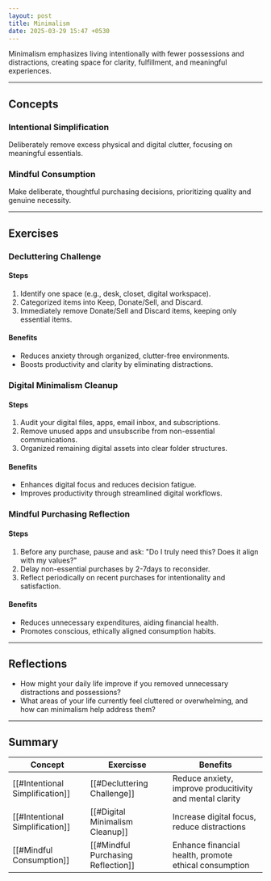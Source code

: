 ```yaml
---
layout: post
title: Minimalism
date: 2025-03-29 15:47 +0530
---
```


Minimalism emphasizes living intentionally with fewer possessions and distractions, creating space for clarity, fulfillment, and meaningful experiences.

---

## Concepts

### Intentional Simplification

Deliberately remove excess physical and digital clutter, focusing on meaningful essentials.

### Mindful Consumption

Make deliberate, thoughtful purchasing decisions, prioritizing quality and genuine necessity.

---

## Exercises

### Decluttering Challenge

#### Steps

1. Identify one space (e.g., desk, closet, digital workspace).
2. Categorized items into Keep, Donate/Sell, and Discard.
3. Immediately remove Donate/Sell and Discard items, keeping only essential items.

#### Benefits

- Reduces anxiety through organized, clutter-free environments.
- Boosts productivity and clarity by eliminating distractions.

### Digital Minimalism Cleanup

#### Steps

1. Audit your digital files, apps, email inbox, and subscriptions.
2. Remove unused apps and unsubscribe from non-essential communications.
3. Organized remaining digital assets into clear folder structures.

#### Benefits

- Enhances digital focus and reduces decision fatigue.
- Improves productivity through streamlined digital workflows.

### Mindful Purchasing Reflection

#### Steps

1. Before any purchase, pause and ask: "Do I truly need this? Does it align with my values?"
2. Delay non-essential purchases by 2-7days to reconsider.
3. Reflect periodically on recent purchases for intentionality and satisfaction.

#### Benefits

- Reduces unnecessary expenditures, aiding financial health.
- Promotes conscious, ethically aligned consumption habits.

---

## Reflections

- How might your daily life improve if you removed unnecessary distractions and possessions?
- What areas of your life currently feel cluttered or overwhelming, and how can minimalism help address them?

---

## Summary

| Concept                         | Exercisse                          | Benefits                                                 |
| ------------------------------- | ---------------------------------- | -------------------------------------------------------- |
| [[#Intentional Simplification]] | [[#Decluttering Challenge]]        | Reduce anxiety, improve producitivity and mental clarity |
| [[#Intentional Simplification]] | [[#Digital Minimalism Cleanup]]    | Increase digital focus, reduce distractions              |
| [[#Mindful Consumption]]        | [[#Mindful Purchasing Reflection]] | Enhance financial health, promote ethical consumption    |
